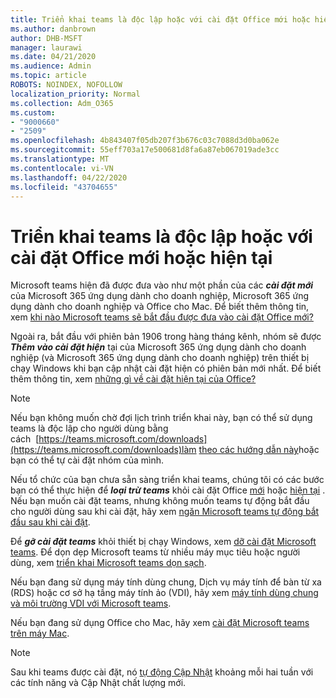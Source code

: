 ```yaml
---
title: Triển khai teams là độc lập hoặc với cài đặt Office mới hoặc hiện tại
ms.author: danbrown
author: DHB-MSFT
manager: laurawi
ms.date: 04/21/2020
ms.audience: Admin
ms.topic: article
ROBOTS: NOINDEX, NOFOLLOW
localization_priority: Normal
ms.collection: Adm_O365
ms.custom:
- "9000660"
- "2509"
ms.openlocfilehash: 4b843407f05db207f3b676c03c7088d3d0ba062e
ms.sourcegitcommit: 55eff703a17e500681d8fa6a87eb067019ade3cc
ms.translationtype: MT
ms.contentlocale: vi-VN
ms.lasthandoff: 04/22/2020
ms.locfileid: "43704655"
---
```

# <a name="deploying-teams-as-standalone-or-with-new-or-existing-office-installations"></a>Triển khai teams là độc lập hoặc với cài đặt Office mới hoặc hiện tại

Microsoft teams hiện đã được đưa vào như một phần của các ***cài đặt mới*** của Microsoft 365 ứng dụng dành cho doanh nghiệp, Microsoft 365 ứng dụng dành cho doanh nghiệp và Office cho Mac. Để biết thêm thông tin, xem [khi nào Microsoft teams sẽ bắt đầu được đưa vào cài đặt Office mới?](https://docs.microsoft.com/deployoffice/teams-install#when-will-microsoft-teams-start-being-included-with-new-installations-of-office-365-proplus)

Ngoài ra, bắt đầu với phiên bản 1906 trong hàng tháng kênh, nhóm sẽ được ***Thêm vào cài đặt hiện*** tại của Microsoft 365 ứng dụng dành cho doanh nghiệp (và Microsoft 365 ứng dụng dành cho doanh nghiệp) trên thiết bị chạy Windows khi bạn cập nhật cài đặt hiện có phiên bản mới nhất. Để biết thêm thông tin, xem [những gì về cài đặt hiện tại của Office?](https://docs.microsoft.com/deployoffice/teams-install#what-about-existing-installations-of-office-365-proplus)

> [!NOTE]
> Nếu bạn không muốn chờ đợi lịch trình triển khai này, bạn có thể sử dụng teams là độc lập cho người dùng bằng cách  [https://teams.microsoft.com/downloads](https://teams.microsoft.com/downloads)làm [theo các hướng dẫn này](https://docs.microsoft.com/MicrosoftTeams/msi-deployment)hoặc bạn có thể tự cài đặt nhóm của mình.

Nếu tổ chức của bạn chưa sẵn sàng triển khai teams, chúng tôi có các bước bạn có thể thực hiện để ***loại trừ teams*** khỏi cài đặt Office [mới](https://docs.microsoft.com/deployoffice/teams-install#how-to-exclude-microsoft-teams-from-new-installations-of-office-365-proplus) hoặc [hiện tại](https://docs.microsoft.com/deployoffice/teams-install#use-group-policy-to-control-the-installation-of-microsoft-teams) . Nếu bạn muốn cài đặt teams, nhưng không muốn teams tự động bắt đầu cho người dùng sau khi cài đặt, hãy xem [ngăn Microsoft teams tự động bắt đầu sau khi cài đặt](https://docs.microsoft.com/deployoffice/teams-install#use-group-policy-to-prevent-microsoft-teams-from-starting-automatically-after-installation).

Để ***gỡ cài đặt teams*** khỏi thiết bị chạy Windows, xem [dỡ cài đặt Microsoft teams](https://support.office.com/article/3b159754-3c26-4952-abe7-57d27f5f4c81). Để dọn dẹp Microsoft teams từ nhiều máy mục tiêu hoặc người dùng, xem [triển khai Microsoft teams dọn sạch](https://docs.microsoft.com/microsoftteams/scripts/powershell-script-teams-deployment-clean-up).

Nếu bạn đang sử dụng máy tính dùng chung, Dịch vụ máy tính để bàn từ xa (RDS) hoặc cơ sở hạ tầng máy tính ảo (VDI), hãy xem [máy tính dùng chung và môi trường VDI với Microsoft teams](https://docs.microsoft.com/deployoffice/teams-install#shared-computer-and-vdi-environments-with-microsoft-teams).

Nếu bạn đang sử dụng Office cho Mac, hãy xem [cài đặt Microsoft teams trên máy Mac](https://docs.microsoft.com/deployoffice/teams-install#microsoft-teams-installations-on-a-mac).

> [!NOTE]
> Sau khi teams được cài đặt, nó [tự động Cập Nhật](https://docs.microsoft.com/deployoffice/teams-install#feature-and-quality-updates-for-microsoft-teams) khoảng mỗi hai tuần với các tính năng và Cập Nhật chất lượng mới. 